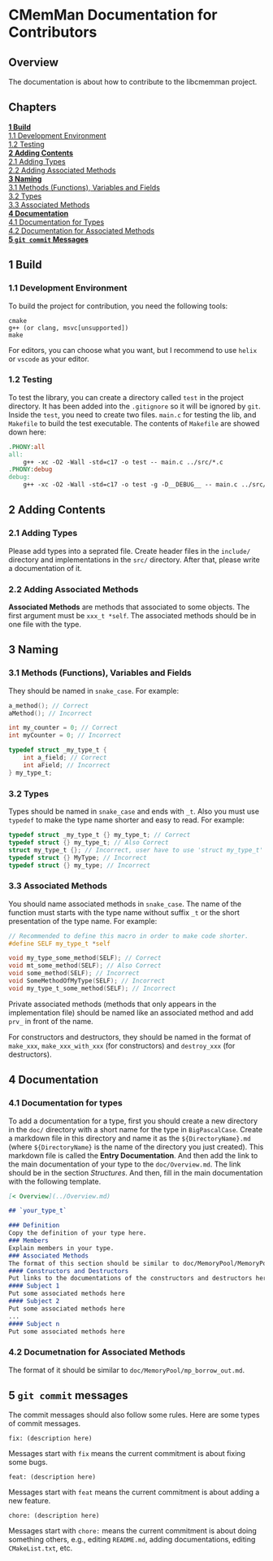# CMemMan Documentation for Contributors

## Overview

The documentation is about how to contribute to the libcmemman project.

## Chapters
**[1 Build](#11-build)**  
[1.1 Development Environment](#11-development-environment)  
[1.2 Testing](#12-testing)  
**[2 Adding Contents](#2-adding-contents)**  
[2.1 Adding Types](#21-adding-types)  
[2.2 Adding Associated Methods](#22-adding-associated-methods)  
**[3 Naming](#3-naming)**  
[3.1 Methods (Functions), Variables and Fields](#31-methods-functions-variables-and-fields)  
[3.2 Types](#32-types)  
[3.3 Associated Methods](#33-associated-methods)  
**[4 Documentation](#4-documentation)**  
[4.1 Documentation for Types](#41-documentation-for-types)  
[4.2 Documentation for Associated Methods](#42-documetnation-for-associated-methods)  
**[5 `git commit` Messages](#5-git-commit-messages)**  

## 1 Build

### 1.1 Development Environment

To build the project for contribution, you need the following tools:
```
cmake
g++ (or clang, msvc[unsupported])
make
```

For editors, you can choose what you want, but I recommend to use `helix` or `vscode` as your editor.
### 1.2 Testing
To test the library, you can create a directory called `test` in the project directory. It has been added into the `.gitignore` so it will be ignored by `git`. Inside the `test`, you need to create two files. `main.c` for testing the lib, and `Makefile` to build the test executable. The contents of `Makefile` are showed down here:
```makefile
.PHONY:all
all:
    g++ -xc -O2 -Wall -std=c17 -o test -- main.c ../src/*.c
.PHONY:debug
debug:
    g++ -xc -O2 -Wall -std=c17 -o test -g -D__DEBUG__ -- main.c ../src/*.c
```
## 2 Adding Contents

### 2.1 Adding Types
Please add types into a seprated file. Create header files in the `include/` directory and implementations in the `src/` directory. After that, please write a documentation of it. 

### 2.2 Adding Associated Methods
**Associated Methods** are methods that associated to some objects. The first argument must be `xxx_t *self`. The associated methods should be in one file with the type.

## 3 Naming

### 3.1 Methods (Functions), Variables and Fields
They should be named in `snake_case`. For example:
```C
a_method(); // Correct
aMethod(); // Incorrect

int my_counter = 0; // Correct
int myCounter = 0; // Incorrect

typedef struct _my_type_t {
    int a_field; // Correct
    int aField; // Incorrect
} my_type_t;
```

### 3.2 Types
Types should be named in `snake_case` and ends with `_t`. Also you must use `typedef` to make the type name shorter and easy to read. For example:
```C
typedef struct _my_type_t {} my_type_t; // Correct
typedef struct {} my_type_t; // Also Correct
struct my_type_t {}; // Incorrect, user have to use 'struct my_type_t' instead of 'my_type_t'.
typedef struct {} MyType; // Incorrect
typedef struct {} my_type; // Incorrect
```

### 3.3 Associated Methods
You should name associated methods in `snake_case`. The name of the function must starts with the type name without suffix `_t` or the short presentation of the type name. For example:
```C
// Recommended to define this macro in order to make code shorter.
#define SELF my_type_t *self

void my_type_some_method(SELF); // Correct
void mt_some_method(SELF); // Also Correct
void some_method(SELF); // Incorrect
void SomeMethodOfMyType(SELF); // Incorrect
void my_type_t_some_method(SELF); // Incorrect

```

Private associated methods (methods that only appears in the implementation file) should be named like an associated method and add `prv_` in front of the name.

For constructors and destructors, they should be named in the format of `make_xxx`, `make_xxx_with_xxx` (for constructors) and `destroy_xxx` (for destructors).

## 4 Documentation

### 4.1 Documentation for types
To add a documentation for a type, first you should create a new directory in the `doc/` directory with a short name for the type in `BigPascalCase`. Create a markdown file in this directory and name it as the `${DirectoryName}.md` (where `${DirectoryName}` is the name of the directory you just created). This markdown file is called the **Entry Documentation**. And then add the link to the main documentation of your type to the `doc/Overview.md`. The link should be in the section *Structures*. And then, fill in the main documentation with the following template.
```markdown
[< Overview](../Overview.md)

## `your_type_t`

### Definition
Copy the definition of your type here.
### Members
Explain members in your type.
### Associated Methods
The format of this section should be similar to doc/MemoryPool/MemoryPool.md .
#### Constructors and Destructors
Put links to the documentations of the constructors and destructors here, with the prototype.
#### Subject 1
Put some associated methods here
#### Subject 2
Put some associated methods here
...
#### Subject n
Put some associated methods here

```

### 4.2 Documetnation for Associated Methods
The format of it should be similar to `doc/MemoryPool/mp_borrow_out.md`.

## 5 `git commit` messages
The commit messages should also follow some rules. Here are some types of commit messages.
```
fix: (description here)
```
Messages start with `fix` means the current commitment is about fixing some bugs.
```
feat: (description here)
```
Messages start with `feat` means the current commitment is about adding a new feature.
```
chore: (description here)
```
Messages start with `chore:` means the current commitment is about doing something others, e.g., editing `README.md`, adding documentations, editing `CMakeList.txt`, etc.
